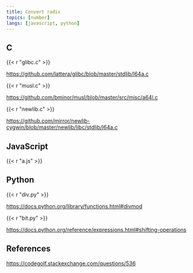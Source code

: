 ```yaml
---
title: Convert radix
topics: [number]
langs: [javascript, python]
---
```


## C

{{< r "glibc.c" >}}

<https://github.com/lattera/glibc/blob/master/stdlib/l64a.c>

{{< r "musl.c" >}}

<https://github.com/bminor/musl/blob/master/src/misc/a64l.c>

{{< r "newlib.c" >}}

<https://github.com/mirror/newlib-cygwin/blob/master/newlib/libc/stdlib/l64a.c>

## JavaScript

{{< r "a.js" >}}

## Python

{{< r "div.py" >}}

<https://docs.python.org/library/functions.html#divmod>

{{< r "bit.py" >}}

<https://docs.python.org/reference/expressions.html#shifting-operations>

## References

<https://codegolf.stackexchange.com/questions/536>
